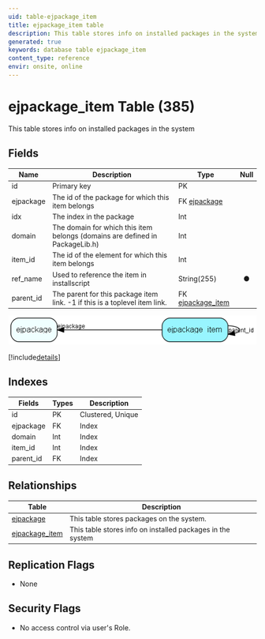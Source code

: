 ```yaml
---
uid: table-ejpackage_item
title: ejpackage_item table
description: This table stores info on installed packages in the system
generated: true
keywords: database table ejpackage_item
content_type: reference
envir: onsite, online
---
```


# ejpackage\_item Table (385)

This table stores info on installed packages in the system

## Fields

| Name | Description | Type | Null |
|------|-------------|------|:----:|
|id|Primary key|PK| |
|ejpackage|The id of the package for which this item belongs|FK [ejpackage](ejpackage.md)| |
|idx|The index in the package|Int| |
|domain|The domain for which this item belongs (domains are defined in PackageLib.h)|Int| |
|item\_id|The id of the element for which this item belongs|Int| |
|ref\_name|Used to reference the item in installscript|String(255)|&#x25CF;|
|parent\_id|The parent for this package item link. -1 if this is a toplevel item link.|FK [ejpackage_item](ejpackage-item.md)| |


![ejpackage_item table relationship diagram](./media/ejpackage_item.png)

[!include[details](./includes/ejpackage-item.md)]

## Indexes

| Fields | Types | Description |
|--------|-------|-------------|
|id |PK |Clustered, Unique |
|ejpackage |FK |Index |
|domain |Int |Index |
|item\_id |Int |Index |
|parent\_id |FK |Index |

## Relationships

| Table|  Description |
|------|-------------|
|[ejpackage](ejpackage.md)  |This table stores packages on the system. |
|[ejpackage\_item](ejpackage-item.md)  |This table stores info on installed packages in the system |


## Replication Flags

* None

## Security Flags

* No access control via user's Role.

